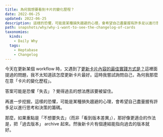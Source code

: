 ```yaml
---
title: 為何我想要看到卡片的變化歷程？
date: 2022-06-25
updated: 2022-06-25
description: 這樣的恐懼，可能是某種損失趨避的心理，會希望自己盡量握有許多足以進行思考和決策的籌碼。
path: snapshots/why/why-i-want-to-see-the-changelog-of-cards
taxonomies:
  kinds: 
    - Daily Why
  tags: 
    - Heptabase
    - Changelog
---
```


今天在更新某個 workflow 時，又遇到了[更新卡片內容的最佳實踐方式是？](/snapshots/random/what-is-the-best-practice-for-updating-card-content)這裡面提過的問題，我不太知道該怎麼更新卡片最好。這時我嘗試詢問自己，為何我那麼在意「卡片的變化歷程」。

答案可能是恐懼「失去」？覺得過去的想法應該要被留住。

再進一步挖掘，這樣的恐懼，可能是某種損失趨避的心理，會希望自己盡量握有許多足以進行思考和決策的籌碼。

那麼，如果重點是「不想要失去」（而非「看到版本差異」），那好像更適合的作法是，把「過去版本」 archive 起來。然後新卡片有個連結能指向過去的版本就好。
